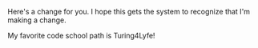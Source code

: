 Here's a change for you. I hope this gets the system to recognize that I'm making a change.

My favorite code school path is Turing4Lyfe!
